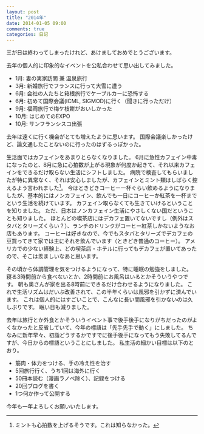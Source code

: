 ```yaml
---
layout: post
title: "2014年"
date: 2014-01-05 09:00
comments: true
categories: 日記
---
```


三が日は終わってしまったけれど、あけましておめでとうございます。

<!-- more -->

去年の個人的に印象的なイベントを公私合わせて思い出してみました。

- 1月: 妻の実家訪問 兼 温泉旅行
- 3月: 新婚旅行でフランスに行って大雪に遭う
- 6月: 会社の人たちと箱根旅行でケーブルカーに恐怖する
- 6月: 初めて国際会議(ICML, SIGMOD)に行く（聞きに行っただけ）
- 9月: 福岡旅行で梅ケ枝餅がおいしかった
- 10月: はじめてのEXPO
- 10月: サンフランシスコ出張

去年は遠くに行く機会がとても増えたように思います。
国際会議楽しかったけど、論文通したことないのに行ったのはずるっぽかった。

生活面ではカフェインをあまりとらなくなりました。
6月に急性カフェイン中毒になったのと、8月に急に心拍数が上がる現象が何度か起きて、それ以来カフェインをできるだけ取らない生活にシフトしました。
病院で検査してもらいましたが特に異常なく、それは安心しましたが、カフェインとミント類はしばらく控えるよう言われました[^1]。
今はときどきコーヒー一杯ぐらい飲めるようになりましたが、基本的にはノンカフェイン、飲んでも一日にコーヒーか紅茶を一杯までという生活を続けています。
カフェイン取らなくても生きていけるということを知りました。
ただ、日本はノンカフェイン生活にやさしくない国だということも知りました。
ほとんどの喫茶店にはデカフェ置いてないですし（例外はスタバとタリーズくらい？）、ランチのドリンクがコーヒー紅茶しかないようなお店もあります。
コーヒーは好きなので、今でもスタバとタリーズでデカフェの豆買ってきて家では主にそれを飲んでいます（ときどき普通のコーヒー）。
アメリカでの少ない経験上、どの喫茶店・ホテルに行ってもデカフェが置いてあったので、そこは羨ましいなあと思います。

[^1]: ミントも心拍数を上げるそうです。これは知らなかった。

その頃から体調管理を気をつけるようになって、特に睡眠の勉強をしました。
寝る3時間前から食べないとか、2時間前にお風呂はいるとかそういうやつです。
朝も奥さんが家を出る8時前にできるだけ合わせるようになりました。
これで生活リズムはだいぶ改善されて、この半年くらいは風邪を引かずに済んでいます。
これは個人的にはすごいことで、こんなに長い間風邪を引かないのは久しぶりです。
眠い日も減りました。

去年は旅行とか外食とかそういうイベント事で後手後手になりがちだったのがよくなかったと反省していて、今年の標語は「先手先手で動く」にしました。
ちなみに新年早々、初詣どうするかですでに後手後手になってもう失敗してるんですが、今日からの標語ということにしました。
私生活の細かい目標は以下のとおり。

- 筋肉・体力をつける、手の冷え性を治す
- 5回旅行行く、うち1回は海外に行く
- 50冊本読む（漫画ラノベ除く）、記録をつける
- 20回ブログを書く
- 1つ何か作って公開する

今年も一年よろしくお願いいたします。
